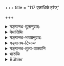 +++
title = "117 एकाधिकं हरेज्"

+++

<details><summary>गङ्गानथ-मूलानुवादः</summary>

The eldest son shall take one share in excess; the one born next to him a share and a half; and the younger ones one share each; such is the settled law.—(117)
</details>

<details><summary>मेधातिथिः</summary>

एकेनांशेन्**आधिकं** स्वांशं **हरेत्** स्वीकुर्यात् द्वाव् अंशौ प्रतिपद्येतेत्य् अर्थः । **ततो ऽनुजस्** तदनन्तरम् **अध्यर्धम्** अर्धद्वितीयम् । **यवीयांसस्** तस्माद् अर्वाग् जाताः सर्वे समम् अंशं नाधिकं किंचिन् नाल्पम् इत्य् अर्थः ॥ ९.११७ ॥
</details>

<details><summary>गङ्गानथ-भाष्यानुवादः</summary>

The eldest brother shall take ‘*one share in excess*’ of his own; that is, he shall take *two* shares.

The brother born next to him ‘*a share and a half*,’—this being the second brother’s share.

^(‘)*The* *younger* *ones*’—born after the second; all these shall receive one share each,—nothing more or less.—(117)
</details>

<details><summary>गङ्गानथ-टिप्पन्यः</summary>

This verse is quoted in the *Vyavahāramayūkha* (p. 43);—in the
*Smṛtisāroddhāra* (p. 331), which has the following notes—‘*ekādhikam*’,
*i.e*., two shares,—‘*adhyardham*’, *i.e*., a share and a half,—‘*tataḥ
anujaḥ*’, ‘born after the eldest brother’,—‘*aṃśamaṃśam*’, *i.e*., one
share each; this refers to cases where no ‘special share’ has been
taken;—and by Jīmūtavāhana (*Dāyabhāga*, p. 64).
</details>

<details><summary>गङ्गानथ-तुल्य-वाक्यानि</summary>

**(verses 9.116-117)  
**

See Comparative notes for [Verse
9.116].
</details>

<details><summary>भारुचिः</summary>

गुणाधिके ज्येष्ठे ईषद्प्रकृष्टगुणे च तदनन्तरजे तदवरेषु च ताभ्यां निकृष्टगुणेषु समेषु वायं विभागः सामर्थ्याद् विज्ञायते । "समेत्य भ्रातरः सह" इति वचनात् प्रतिषिद्धं भगिनीभ्यः पित्र्यधनांशदानम् । इष्यते च तासाम् अनूढतया निमित्तेन तत्प्राप्तिः । यत इदं तदपवादार्थम् आरभ्यते ॥ ९.११७ ॥
</details>

<details><summary>Bühler</summary>

117	Let the eldest son take one share in excess, the (brother) born next after him one (share) and a half, the younger ones one share each; thus the law is settled.
</details>
